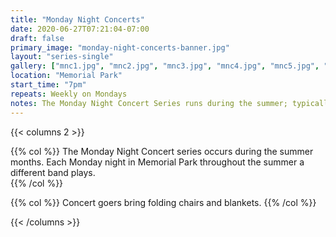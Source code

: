 ```yaml
---
title: "Monday Night Concerts"
date: 2020-06-27T07:21:04-07:00
draft: false
primary_image: "monday-night-concerts-banner.jpg"
layout: "series-single"
gallery: ["mnc1.jpg", "mnc2.jpg", "mnc3.jpg", "mnc4.jpg", "mnc5.jpg", "mnc6.jpg"]
location: "Memorial Park"
start_time: "7pm"
repeats: Weekly on Mondays
notes: The Monday Night Concert Series runs during the summer; typically startsing in May and concluding in October
---
```


{{< columns 2 >}}

{{% col %}}
The Monday Night Concert series occurs during the summer months.  Each Monday 
night in Memorial Park throughout the summer a different band plays.  
{{% /col %}}

{{% col %}}
Concert goers bring folding chairs and blankets.
{{% /col %}}

{{< /columns >}}


